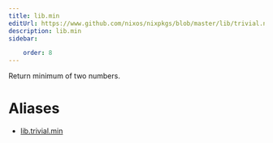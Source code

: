```yaml
---
title: lib.min
editUrl: https://www.github.com/nixos/nixpkgs/blob/master/lib/trivial.nix#L336C9
description: lib.min
sidebar:

    order: 8
---
```


Return minimum of two numbers.


# Aliases

- [lib.trivial.min](/reference/libtrivial.min)



